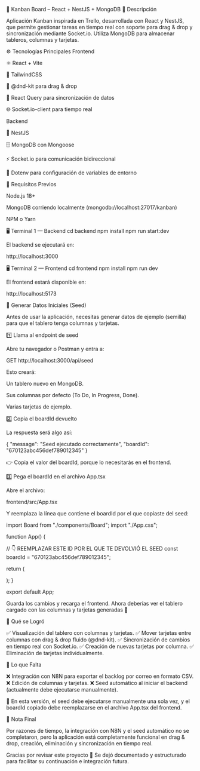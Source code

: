 🧩 Kanban Board – React + NestJS + MongoDB
🎯 Descripción

Aplicación Kanban inspirada en Trello, desarrollada con React y NestJS, que permite gestionar tareas en tiempo real con soporte para drag & drop y sincronización mediante Socket.io.
Utiliza MongoDB para almacenar tableros, columnas y tarjetas.

⚙️ Tecnologías Principales
Frontend

⚛️ React + Vite

🎨 TailwindCSS

🧱 @dnd-kit para drag & drop

🔁 React Query para sincronización de datos

🌐 Socket.io-client para tiempo real

Backend

🧠 NestJS

🗄️ MongoDB con Mongoose

⚡ Socket.io para comunicación bidireccional

🔧 Dotenv para configuración de variables de entorno

🧰 Requisitos Previos

Node.js 18+

MongoDB corriendo localmente (mongodb://localhost:27017/kanban)

NPM o Yarn

🖥️ Terminal 1 — Backend
cd backend
npm install
npm run start:dev


El backend se ejecutará en:

http://localhost:3000

🖥️ Terminal 2 — Frontend
cd frontend
npm install
npm run dev


El frontend estará disponible en:

http://localhost:5173

🌱 Generar Datos Iniciales (Seed)

Antes de usar la aplicación, necesitas generar datos de ejemplo (semilla) para que el tablero tenga columnas y tarjetas.

1️⃣ Llama al endpoint de seed

Abre tu navegador o Postman y entra a:

GET http://localhost:3000/api/seed


Esto creará:

Un tablero nuevo en MongoDB.

Sus columnas por defecto (To Do, In Progress, Done).

Varias tarjetas de ejemplo.

2️⃣ Copia el boardId devuelto

La respuesta será algo así:

{
  "message": "Seed ejecutado correctamente",
  "boardId": "670123abc456def789012345"
}


👉 Copia el valor del boardId, porque lo necesitarás en el frontend.

3️⃣ Pega el boardId en el archivo App.tsx

Abre el archivo:

frontend/src/App.tsx


Y reemplaza la línea que contiene el boardId por el que copiaste del seed:

import Board from "./components/Board";
import "./App.css";

function App() {

  // 👇 REEMPLAZAR ESTE ID POR EL QUE TE DEVOLVIÓ EL SEED
  const boardId = "670123abc456def789012345";

  return (
    <div className="bg-gray-299/50 rounded-xl backdrop-blur-sm shadow-2xl shadow-black/80">
      <Board boardId={boardId} />
    </div>
  );
}

export default App;


Guarda los cambios y recarga el frontend.
Ahora deberías ver el tablero cargado con las columnas y tarjetas generadas 🎉

🧠 Qué se Logró

✅ Visualización del tablero con columnas y tarjetas.
✅ Mover tarjetas entre columnas con drag & drop fluido (@dnd-kit).
✅ Sincronización de cambios en tiempo real con Socket.io.
✅ Creación de nuevas tarjetas por columna.
✅ Eliminación de tarjetas individualmente.

🚧 Lo que Falta

❌ Integración con N8N para exportar el backlog por correo en formato CSV.
❌ Edición de columnas y tarjetas.
❌ Seed automático al iniciar el backend (actualmente debe ejecutarse manualmente).

🔹 En esta versión, el seed debe ejecutarse manualmente una sola vez, y el boardId copiado debe reemplazarse en el archivo App.tsx del frontend.

🙏 Nota Final

Por razones de tiempo, la integración con N8N y el seed automático no se completaron, pero la aplicación está completamente funcional en drag & drop, creación, eliminación y sincronización en tiempo real.

Gracias por revisar este proyecto 💙
Se dejó documentado y estructurado para facilitar su continuación e integración futura.
